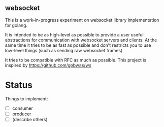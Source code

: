 websocket
---------

This is a work-in-progress experiment on websocket library implementation for golang.

It is intended to be as high-level as possible to provide a user useful abstractions
for communication with websocket servers and clients. At the same time it tries to be
as fast as possible and don't restricts you to use low-level things
(such as sending raw websocket frames).

It tries to be compatible with RFC as much as possible.
This project is inspired by https://github.com/gobwas/ws

# Status

Things to implement:

- [ ] consumer
- [ ] producer
- [ ] (describe others)
